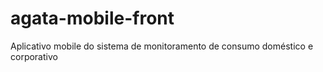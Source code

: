 # agata-mobile-front
Aplicativo mobile do sistema de monitoramento de consumo doméstico e corporativo
